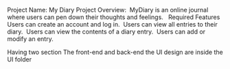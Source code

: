 Project Name: My Diary
Project Overview:  MyDiary is an online journal where users can pen down their thoughts and feelings.  
    Required Features 
Users can create an account and log in.  
Users can view all entries to their diary.  
Users can view the contents of a diary entry.  
Users can add or modify an entry. 

Having two section
The front-end and back-end
the UI design are inside the UI folder
